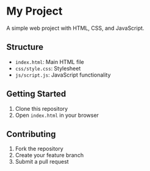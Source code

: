 # My Project

A simple web project with HTML, CSS, and JavaScript.

## Structure

- `index.html`: Main HTML file
- `css/style.css`: Stylesheet
- `js/script.js`: JavaScript functionality

## Getting Started

1. Clone this repository
2. Open `index.html` in your browser

## Contributing

1. Fork the repository
2. Create your feature branch
3. Submit a pull request